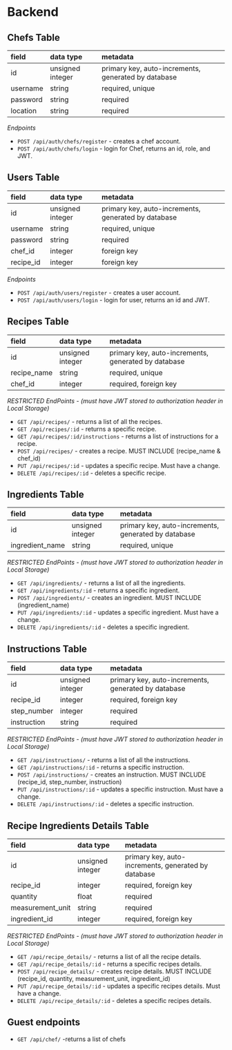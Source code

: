 # Backend


## Chefs Table

| field    | data type        | metadata                                                  |
| :------- | :--------------- | :-------------------------------------------------------- |
| id       | unsigned integer | primary key, auto-increments, generated by database       |
| username | string           | required, unique                                          |
| password | string           | required                                                  |
| location | string           | required                                                  |

_Endpoints_ 
 - `POST /api/auth/chefs/register` - creates a chef account.
 - `POST /api/auth/chefs/login` - login for Chef, returns an id, role, and JWT. 


## Users Table

| field     | data type        | metadata                                                  |
| :-------- | :--------------- | :-------------------------------------------------------- |
| id        | unsigned integer | primary key, auto-increments, generated by database       |
| username  | string           | required, unique                                          |
| password  | string           | required                                                  |
| chef_id   | integer          | foreign key                                               |
| recipe_id | integer          | foreign key                                               |

_Endpoints_
 - `POST /api/auth/users/register` - creates a user account.
 - `POST /api/auth/users/login` - login for user, returns an id and JWT. 


## Recipes Table

| field       | data type        | metadata                                            |
| :---------- | :--------------- | :-------------------------------------------------- |
| id          | unsigned integer | primary key, auto-increments, generated by database |
| recipe_name | string           | required, unique                                    |
| chef_id     | integer          | required, foreign key                               |

_RESTRICTED EndPoints -  (must have JWT stored to authorization header in Local Storage)_
- `GET /api/recipes/` -  returns a list of all the recipes.
- `GET /api/recipes/:id` - returns a specific recipe.
- `GET /api/recipes/:id/instructions` - returns a list of instructions for a recipe.
- `POST /api/recipes/` - creates a recipe. MUST INCLUDE (recipe_name & chef_id)
- `PUT /api/recipes/:id` - updates a specific recipe. Must have a change.
- `DELETE /api/recipes/:id` - deletes a specific recipe.

## Ingredients Table

| field           | data type        | metadata                                            |
| :-------------- | :--------------- | :-------------------------------------------------- |
| id              | unsigned integer | primary key, auto-increments, generated by database |
| ingredient_name | string           | required, unique                                    |

_RESTRICTED EndPoints -  (must have JWT stored to authorization header in Local Storage)_
- `GET /api/ingredients/` -  returns a list of all the ingredients.
- `GET /api/ingredients/:id` - returns a specific ingredient.
- `POST /api/ingredients/` - creates an ingredient. MUST INCLUDE (ingredient_name)
- `PUT /api/ingredients/:id` - updates a specific ingredient. Must have a change.
- `DELETE /api/ingredients/:id` - deletes a specific ingredient.

## Instructions Table

| field       | data type        | metadata                                            |
| :---------- | :--------------- | :-------------------------------------------------- |
| id          | unsigned integer | primary key, auto-increments, generated by database |
| recipe_id   | integer          | required, foreign key                               |
| step_number | integer          | required                                            |
| instruction | string           | required                                            |

_RESTRICTED EndPoints -  (must have JWT stored to authorization header in Local Storage)_
- `GET /api/instructions/` -  returns a list of all the instructions.
- `GET /api/instructions/:id` - returns a specific instruction.
- `POST /api/instructions/` - creates an instruction. MUST INCLUDE (recipe_id, step_number, instruction)
- `PUT /api/instructions/:id` - updates a specific instruction. Must have a change.
- `DELETE /api/instructions/:id` - deletes a specific instruction.

## Recipe Ingredients Details Table

| field            | data type        | metadata                                            |
| :--------------- | :--------------- | :-------------------------------------------------- |
| id               | unsigned integer | primary key, auto-increments, generated by database |
| recipe_id        | integer          | required, foreign key                               |
| quantity         | float            | required                                            |
| measurement_unit | string           | required                                            |
| ingredient_id    | integer          | required, foreign key                               |

_RESTRICTED EndPoints -  (must have JWT stored to authorization header in Local Storage)_
- `GET /api/recipe_details/` -  returns a list of all the recipe details.
- `GET /api/recipe_details/:id` - returns a specific recipes details.
- `POST /api/recipe_details/` - creates recipe details. MUST INCLUDE (recipe_id, quantity, measurement_unit, ingredient_id)
- `PUT /api/recipe_details/:id` - updates a specific recipes details. Must have a change.
- `DELETE /api/recipe_details/:id` - deletes a specific recipes details.

## Guest endpoints

- `GET /api/chef/` -returns a list of chefs
